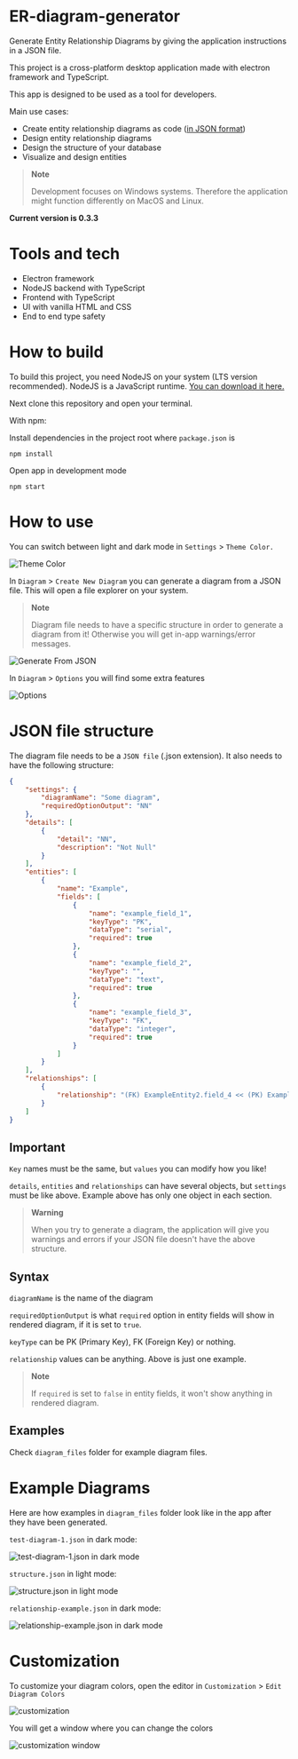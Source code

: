 # ER-diagram-generator

Generate Entity Relationship Diagrams by giving the application instructions in a JSON file.

This project is a cross-platform desktop application made with electron framework and TypeScript.

This app is designed to be used as a tool for developers.

Main use cases:
- Create entity relationship diagrams as code ([in JSON format](#json-file-structure))
- Design entity relationship diagrams
- Design the structure of your database
- Visualize and design entities

> **Note**
> 
> Development focuses on Windows systems. Therefore the application might function differently on MacOS and Linux.

**Current version is 0.3.3**

# Tools and tech
- Electron framework
- NodeJS backend with TypeScript
- Frontend with TypeScript
- UI with vanilla HTML and CSS
- End to end type safety

# How to build
To build this project, you need NodeJS on your system (LTS version recommended). NodeJS is a JavaScript runtime. [You can download it here.][NodeJS_download]

Next clone this repository and open your terminal.

With npm:

Install dependencies in the project root where `package.json` is
```
npm install
```

Open app in development mode
```
npm start
```

# How to use

You can switch between light and dark mode in `Settings` > `Theme Color.`

![Theme Color](./documentation/images/theme_color.JPG?raw=true)

In `Diagram` > `Create New Diagram` you can generate a diagram from a JSON file. This will open a file explorer on your system.

> **Note**
> 
> Diagram file needs to have a specific structure in order to generate a diagram from it! Otherwise you will get in-app warnings/error messages.

![Generate From JSON](./documentation/images/generate_from_json.JPG?raw=true)

In `Diagram` > `Options` you will find some extra features

![Options](./documentation/images/diagram_options.JPG?raw=true)


# JSON file structure

The diagram file needs to be a `JSON file` (.json extension). It also needs to have the following structure:
```json
{
    "settings": {
        "diagramName": "Some diagram",
        "requiredOptionOutput": "NN"
    },
    "details": [
        {
            "detail": "NN",
            "description": "Not Null"
        }
    ],
    "entities": [
        {
            "name": "Example",
            "fields": [
                {
                    "name": "example_field_1",
                    "keyType": "PK",
                    "dataType": "serial",
                    "required": true
                },
                {
                    "name": "example_field_2",
                    "keyType": "",
                    "dataType": "text",
                    "required": true
                },
                {
                    "name": "example_field_3",
                    "keyType": "FK",
                    "dataType": "integer",
                    "required": true
                }
            ]
        }
    ],
    "relationships": [
        {
            "relationship": "(FK) ExampleEntity2.field_4 << (PK) ExampleEntity.field_1"
        }
    ]
}
```

## Important

`Key` names must be the same, but `values` you can modify how you like!

`details`, `entities` and `relationships` can have several objects, but `settings` must be like above. Example above has only one object in each section.

> **Warning**
> 
> When you try to generate a diagram, the application will give you warnings and errors if your JSON file doesn't have the above structure.


## Syntax

`diagramName` is the name of the diagram

`requiredOptionOutput` is what `required` option in entity fields will show in rendered diagram, if it is set to `true`.

`keyType` can be PK (Primary Key), FK (Foreign Key) or nothing.

`relationship` values can be anything. Above is just one example.

> **Note**
> 
> If `required` is set to `false` in entity fields, it won't show anything in rendered diagram.


## Examples

Check `diagram_files` folder for example diagram files.


# Example Diagrams

Here are how examples in `diagram_files` folder look like in the app after they have been generated.

`test-diagram-1.json` in dark mode:

![test-diagram-1.json in dark mode](./documentation/images/test_diagram_1_dark.JPG?raw=true)

`structure.json` in light mode:

![structure.json in light mode](./documentation/images/structure_light.JPG?raw=true)

`relationship-example.json` in dark mode:

![relationship-example.json in dark mode](./documentation/images/relationship-example.JPG?raw=true)


# Customization

To customize your diagram colors, open the editor in `Customization` > `Edit Diagram Colors`

![customization](./documentation/images/customization.JPG?raw=true)

You will get a window where you can change the colors

![customization window](./documentation/images/customization_window.JPG?raw=true)



[NodeJS_download]: https://nodejs.org/en/
